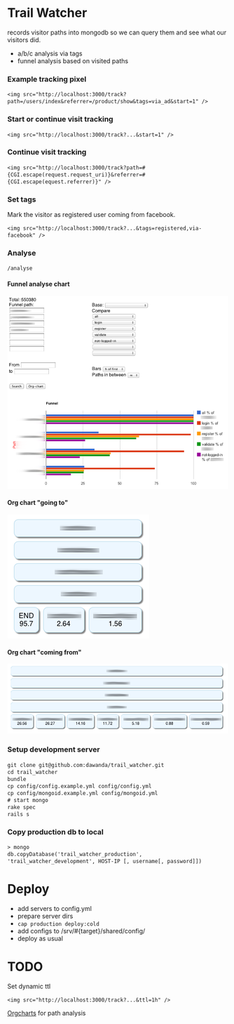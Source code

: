 # Trail Watcher

records visitor paths into mongodb so we can query them and see what our visitors did.

 - a/b/c analysis via tags
 - funnel analysis based on visited paths

### Example tracking pixel
    <img src="http://localhost:3000/track?path=/users/index&referrer=/product/show&tags=via_ad&start=1" />


### Start or continue visit tracking
    <img src="http://localhost:3000/track?...&start=1" />

### Continue visit tracking
    <img src="http://localhost:3000/track?path=#{CGI.escape(request.request_uri)}&referrer=#{CGI.escape(equest.referrer)}" />

### Set tags
Mark the visitor as registered user coming from facebook.

    <img src="http://localhost:3000/track?...&tags=registered,via-facebook" />

### Analyse

    /analyse

#### Funnel analyse chart
![Funnel analyse](https://github.com/dawanda/trail_watcher/raw/gh-pages/trail_watcher_funnel_analyse.png)

#### Org chart "going to"
![org chart going_to](https://github.com/dawanda/trail_watcher/raw/gh-pages/trail_watcher_org_chart_going_to.png)

#### Org chart "coming from"
![org chart coming_from](https://github.com/dawanda/trail_watcher/raw/gh-pages/trail_watcher_org_chart_coming_from.png)

### Setup development server

    git clone git@github.com:dawanda/trail_watcher.git
    cd trail_watcher
    bundle
    cp config/config.example.yml config/config.yml
    cp config/mongoid.example.yml config/mongoid.yml
    # start mongo
    rake spec
    rails s

### Copy production db to local

    > mongo
    db.copyDatabase('trail_watcher_production', 'trail_watcher_development', HOST-IP [, username[, password]])

Deploy
======

 - add servers to config.yml
 - prepare server dirs
 - `cap production deploy:cold`
 - add configs to /srv/#{target}/shared/config/
 - deploy as usual

TODO
====
Set dynamic ttl

    <img src="http://localhost:3000/track?...&ttl=1h" />

[Orgcharts](http://code.google.com/apis/chart/interactive/docs/gallery/orgchart.html) for path analysis
